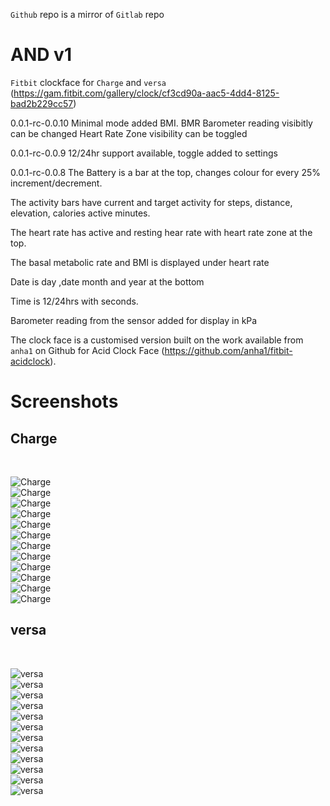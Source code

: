 `Github` repo is a mirror of `Gitlab` repo

# AND v1

`Fitbit` clockface for `Charge` and `versa`
(https://gam.fitbit.com/gallery/clock/cf3cd90a-aac5-4dd4-8125-bad2b229cc57)


0.0.1-rc-0.0.10
Minimal mode added
BMI. BMR Barometer reading visibitly can be changed
Heart Rate Zone visibility can be toggled

0.0.1-rc-0.0.9
12/24hr support  available, toggle added to settings

0.0.1-rc-0.0.8
The Battery is a bar at the top, changes colour for every 25% increment/decrement.

The activity bars have current and target activity for steps, distance, elevation, calories active minutes.

The heart rate has active and resting hear rate with heart rate zone at the top.

The basal metabolic rate and BMI is displayed under heart rate

Date is day ,date month and year  at the bottom

Time is 12/24hrs with seconds.

Barometer reading from the sensor added for display in kPa

The clock face is a customised version built on the work available from `anha1` on Github for Acid Clock Face (https://github.com/anha1/fitbit-acidclock).

# Screenshots

## Charge
<br/>

![Charge](screenshot/Charge/Charge_1.jpg)<br/>
![Charge](screenshot/Charge/Charge_2.jpg)<br/>
![Charge](screenshot/Charge/Charge_3.jpg)<br/>
![Charge](screenshot/Charge/Charge_4.jpg)<br/>
![Charge](screenshot/Charge/Charge_5.jpg)<br/>
![Charge](screenshot/Charge/Charge_6.jpg)<br/>
![Charge](screenshot/Charge/Charge_7.jpg)<br/>
![Charge](screenshot/Charge/Charge_8.jpg)<br/>
![Charge](screenshot/Charge/Charge_9.jpg)<br/>
![Charge](screenshot/Charge/Charge_10.jpg)<br/>
![Charge](screenshot/Charge/Charge_11.jpg)<br/>
![Charge](screenshot/Charge/Charge_12.jpg)<br/>


## versa
<br/>

![versa](screenshot/versa/versa_1.jpg)<br/>
![versa](screenshot/versa/versa_2.jpg)<br/>
![versa](screenshot/versa/versa_3.jpg)<br/>
![versa](screenshot/versa/versa_4.jpg)<br/>
![versa](screenshot/versa/versa_5.jpg)<br/>
![versa](screenshot/versa/versa_6.jpg)<br/>
![versa](screenshot/versa/versa_7.jpg)<br/>
![versa](screenshot/versa/versa_8.jpg)<br/>
![versa](screenshot/versa/versa_9.jpg)<br/>
![versa](screenshot/versa/versa_10.jpg)<br/>
![versa](screenshot/versa/versa_11.jpg)<br/>
![versa](screenshot/versa/versa_12.jpg)<br/>
